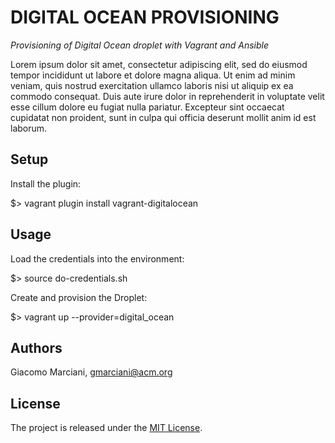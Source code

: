 # DIGITAL OCEAN PROVISIONING

*Provisioning of Digital Ocean droplet with Vagrant and Ansible*

Lorem ipsum dolor sit amet, consectetur adipiscing elit, sed do eiusmod tempor incididunt ut labore et dolore magna aliqua.
Ut enim ad minim veniam, quis nostrud exercitation ullamco laboris nisi ut aliquip ex ea commodo consequat.
Duis aute irure dolor in reprehenderit in voluptate velit esse cillum dolore eu fugiat nulla pariatur.
Excepteur sint occaecat cupidatat non proident, sunt in culpa qui officia deserunt mollit anim id est laborum.


## Setup
Install the plugin:

  $> vagrant plugin install vagrant-digitalocean


## Usage
Load the credentials into the environment:

  $> source do-credentials.sh

Create and provision the Droplet:

  $> vagrant up --provider=digital_ocean


## Authors
Giacomo Marciani, [gmarciani@acm.org](mailto:gmarciani@acm.org)


## License
The project is released under the [MIT License](https://opensource.org/licenses/MIT).

